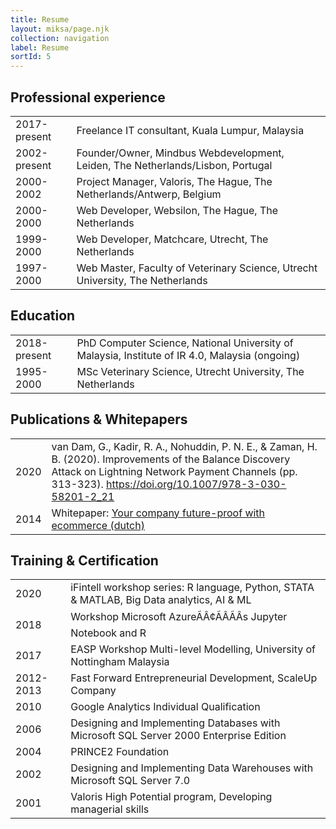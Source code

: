 ```yaml
---
title: Resume
layout: miksa/page.njk
collection: navigation
label: Resume
sortId: 5
---
```

## Professional experience

<table>
<tbody>
  <tr>
    <td>2017-present</td>
    <td>Freelance IT consultant, Kuala Lumpur, Malaysia</td>
  </tr>
  <tr>
    <td>2002-present</td>
    <td>Founder/Owner, Mindbus Webdevelopment, Leiden, The Netherlands/Lisbon, Portugal</td>
  </tr>
  <tr>
    <td>2000-2002</td>
    <td>Project Manager, Valoris, The Hague, The Netherlands/Antwerp, Belgium</td>
  </tr>
  <tr>
    <td>2000-2000</td>
    <td>Web Developer, Websilon, The Hague, The Netherlands</td>
  </tr>
  <tr>
    <td>1999-2000</td>
    <td>Web Developer, Matchcare, Utrecht, The Netherlands</td>
  </tr>
  <tr>
    <td>1997-2000</td>
    <td>Web Master, Faculty of Veterinary Science, Utrecht University, The Netherlands</td>
  </tr>
</tbody>
</table>

## Education

<table>
<tbody>
  <tr>
    <td>2018-present</td>
    <td>PhD Computer Science, National University of Malaysia, Institute of IR 4.0, Malaysia (ongoing)</td>
  </tr>
  <tr>
    <td>1995-2000</td>
    <td>MSc Veterinary Science, Utrecht University, The Netherlands</td>
  </tr>
</tbody>
</table>

## Publications & Whitepapers

<table>
<tbody>
  <tr>
    <td>2020</td>
    <td>van Dam, G., Kadir, R. A., Nohuddin, P. N. E., &amp; Zaman, H. B. (2020). Improvements of the Balance Discovery Attack on Lightning Network Payment Channels (pp. 313-323). <a href="https://doi.org/10.1007/978-3-030-58201-2_21" title="van Dam, G., Kadir, R. A., Nohuddin, P. N. E., &amp; Zaman, H. B. (2020). Improvements of the Balance Discovery Attack on Lightning Network Payment Channels (pp. 313-323)">https://doi.org/10.1007/978-3-030-58201-2_21</a></td>
  </tr>
  <tr>
    <td>2014</td>
    <td>Whitepaper: <a href="/documents/Whitepaper-e-commerce.pdf" title="Your company future-proof with ecommerce">Your company future-proof with ecommerce (dutch)</a></td>
  </tr>
</tbody>
</table>

## Training & Certification

<table>
<tbody>
  <tr>
    <td>2020</td>
    <td>iFintell workshop series: R language, Python, STATA &amp; MATLAB, Big Data analytics, AI &amp; ML</td>
  </tr>
  <tr>
    <td>2018</td>
    <td>Workshop Microsoft AzureÃÂ¢ÃÂÃÂs Jupyter Notebook and R</td>
  </tr>
  <tr>
    <td>2017</td>
    <td>EASP Workshop Multi-level Modelling, University of Nottingham Malaysia</td>
  </tr>
  <tr>
    <td>2012-2013</td>
    <td>Fast Forward Entrepreneurial Development, ScaleUp Company</td>
  </tr>
  <tr>
    <td>2010</td>
    <td>Google Analytics Individual Qualification</td>
  </tr>
  <tr>
    <td>2006</td>
    <td>Designing and Implementing Databases with Microsoft SQL Server 2000 Enterprise Edition</td>
  </tr>
  <tr>
    <td>2004</td>
    <td>PRINCE2 Foundation</td>
  </tr>
  <tr>
    <td>2002</td>
    <td>Designing and Implementing Data Warehouses with Microsoft SQL Server 7.0</td>
  </tr>
  <tr>
    <td>2001</td>
    <td>Valoris High Potential program, Developing managerial skills</td>
  </tr>
</tbody>
</table>
